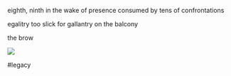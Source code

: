 eighth, ninth
in the wake
of presence
consumed by
tens of confrontations

egalitry too slick for
gallantry on the
balcony

the brow

![](eighth,%20ninth/a92d947b720c70e437d0627f332a4b83.jpeg)

#legacy